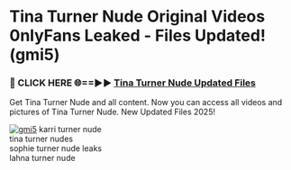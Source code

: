 # Tina Turner Nude Original Videos 0nlyFans Leaked - Files Updated! (gmi5)

<h3>🔴 CLICK HERE 🌐==►► <a href="https://tinyurl.com/yc6ubb5a" rel="nofollow">Tina Turner Nude Updated Files</a></h3>

Get Tina Turner Nude and all content. Now you can access all videos and pictures of Tina Turner Nude. New Updated Files 2025!

[![gmi5](https://i.imgur.com/7eu0CRL.gif)](https://tinyurl.com/yc6ubb5a)
karri turner nude<br>
tina turner nudes<br>
sophie turner nude leaks<br>
lahna turner nude